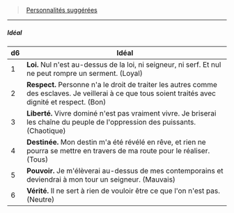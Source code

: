 ﻿---
!PersonalityIdealItem
Table: >+
  |d6|Idéal|

  |---|---|

  |1|**Loi.** Nul n'est au-dessus de la loi, ni seigneur, ni <!--br-->serf. Et nul ne peut rompre un serment. (Loyal)|

  |2|**Respect.** Personne n'a le droit de traiter les <!--br-->autres comme des esclaves. Je veillerai à ce que <!--br-->tous soient traités avec dignité et respect. (Bon)|

  |3|**Liberté.** Vivre dominé n'est pas vraiment vivre. <!--br-->Je briserai les chaîne du peuple de l'oppression <!--br-->des puissants. (Chaotique)|

  |4|**Destinée.** Mon destin m'a été révélé en rêve, et <!--br-->rien ne pourra se mettre en travers de ma route <!--br-->pour le réaliser. (Tous)|

  |5|**Pouvoir.** Je m'élèverai au-dessus de mes <!--br-->contemporains et deviendrai à mon tour un <!--br-->seigneur. (Mauvais)|

  |6|**Vérité.** Il ne sert à rien de vouloir être ce que <!--br-->l'on n'est pas. (Neutre)|

Id: background_villageois_hd.md#idéal
ParentLink: background_villageois_hd.md#personnalités-suggérées
Name: Idéal
ParentName: Personnalités suggérées
NameLevel: 5
Attributes: {}
---
> [Personnalités suggérées](hd_background_villageois_personnalites_suggerees.md)

---

##### Idéal

|d6|Idéal|
|---|---|
|1|**Loi.** Nul n'est au-dessus de la loi, ni seigneur, ni serf. Et nul ne peut rompre un serment. (Loyal)|
|2|**Respect.** Personne n'a le droit de traiter les autres comme des esclaves. Je veillerai à ce que tous soient traités avec dignité et respect. (Bon)|
|3|**Liberté.** Vivre dominé n'est pas vraiment vivre. Je briserai les chaîne du peuple de l'oppression des puissants. (Chaotique)|
|4|**Destinée.** Mon destin m'a été révélé en rêve, et rien ne pourra se mettre en travers de ma route pour le réaliser. (Tous)|
|5|**Pouvoir.** Je m'élèverai au-dessus de mes contemporains et deviendrai à mon tour un seigneur. (Mauvais)|
|6|**Vérité.** Il ne sert à rien de vouloir être ce que l'on n'est pas. (Neutre)|

